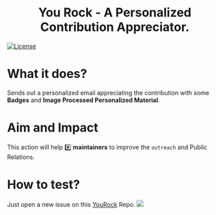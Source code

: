 <h1 align="center">You Rock - A Personalized Contribution Appreciator.</h1>

[![License](https://img.shields.io/badge/license-MIT-brightgreen.svg)](https://opensource.org/licenses/MIT)

# What it does?

Sends out a personalized email appreciating the contribution with some **Badges** and **Image Processed Personalized Material**.

# Aim and Impact

This action will help :hash: **maintainers** to improve the `outreach` and Public Relations.

# How to test?

Just open a new issue on this [YouRock](https://github.com/TheShubham99/YouRock) Repo.
![](./YouRockDemo.gif)

